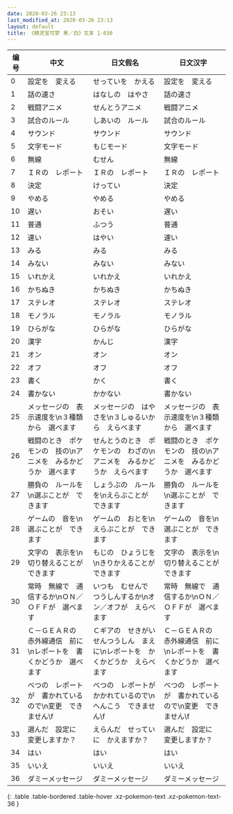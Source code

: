 ```yaml
---
date: 2020-03-26 23:13
last_modified_at: 2020-03-26 23:13
layout: default
title: 《精灵宝可梦 黑／白》文本 1-030
---
```

| 编号 | 中文 | 日文假名 | 日文汉字 |
| ---- | ---- | ---- | --- |
| 0 | 設定を　変える | せっていを　かえる | 設定を　変える |
| 1 | 話の速さ | はなしの　はやさ | 話の速さ |
| 2 | 戦闘アニメ | せんとうアニメ | 戦闘アニメ |
| 3 | 試合のルール | しあいの　ルール | 試合のルール |
| 4 | サウンド | サウンド | サウンド |
| 5 | 文字モード | もじモード | 文字モード |
| 6 | 無線 | むせん | 無線 |
| 7 | ＩＲの　レポート | ＩＲの　レポート | ＩＲの　レポート |
| 8 | 決定 | けってい | 決定 |
| 9 | やめる | やめる | やめる |
| 10 | 遅い | おそい | 遅い |
| 11 | 普通 | ふつう | 普通 |
| 12 | 速い | はやい | 速い |
| 13 | みる | みる | みる |
| 14 | みない | みない | みない |
| 15 | いれかえ | いれかえ | いれかえ |
| 16 | かちぬき | かちぬき | かちぬき |
| 17 | ステレオ | ステレオ | ステレオ |
| 18 | モノラル | モノラル | モノラル |
| 19 | ひらがな | ひらがな | ひらがな |
| 20 | 漢字 | かんじ | 漢字 |
| 21 | オン | オン | オン |
| 22 | オフ | オフ | オフ |
| 23 | 書く | かく | 書く |
| 24 | 書かない | かかない | 書かない |
| 25 | メッセージの　表示速度を\n３種類から　選べます | メッセージの　はやさを\n３しゅるいから　えらべます | メッセージの　表示速度を\n３種類から　選べます |
| 26 | 戦闘のとき　ポケモンの　技の\nアニメを　みるかどうか　選べます | せんとうのとき　ポケモンの　わざの\nアニメを　みるかどうか　えらべます | 戦闘のとき　ポケモンの　技の\nアニメを　みるかどうか　選べます |
| 27 | 勝負の　ルールを\n選ぶことが　できます | しょうぶの　ルールを\nえらぶことが　できます | 勝負の　ルールを\n選ぶことが　できます |
| 28 | ゲームの　音を\n選ぶことが　できます | ゲームの　おとを\nえらぶことが　できます | ゲームの　音を\n選ぶことが　できます |
| 29 | 文字の　表示を\n切り替えることが　できます | もじの　ひょうじを\nきりかえることが　できます | 文字の　表示を\n切り替えることが　できます |
| 30 | 常時　無線で　通信するか\nＯＮ／ＯＦＦが　選べます | いつも　むせんで　つうしんするか\nオン／オフが　えらべます | 常時　無線で　通信するか\nＯＮ／ＯＦＦが　選べます |
| 31 | Ｃ－ＧＥＡＲの　赤外線通信　前に\nレポートを　書くかどうか　選べます | Ｃギアの　せきがいせんつうしん　まえに\nレポートを　かくかどうか　えらべます | Ｃ－ＧＥＡＲの　赤外線通信　前に\nレポートを　書くかどうか　選べます |
| 32 | べつの　レポートが　書かれているので\n変更　できません\f | べつの　レポートが　かかれているので\nへんこう　できません\f | べつの　レポートが　書かれているので\n変更　できません\f |
| 33 | 選んだ　設定に　変更しますか？ | えらんだ　せっていに　かえますか？ | 選んだ　設定に　変更しますか？ |
| 34 | はい | はい | はい |
| 35 | いいえ | いいえ | いいえ |
| 36 | ダミーメッセージ | ダミーメッセージ | ダミーメッセージ |
{: .table .table-bordered .table-hover .xz-pokemon-text .xz-pokemon-text-36 }